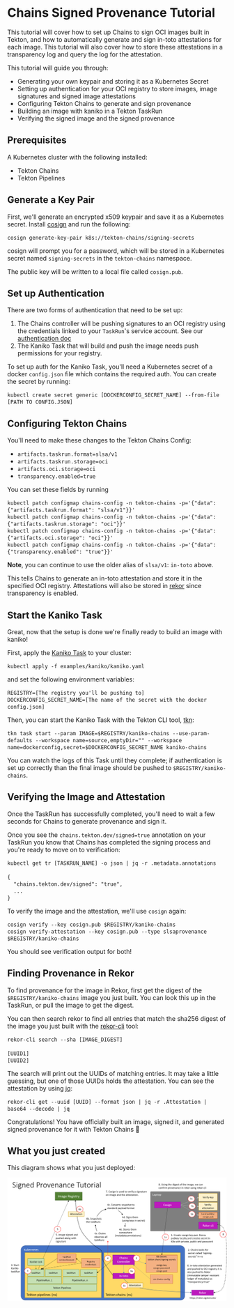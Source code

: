 <!--
---
linkTitle: "Tutorial: Signed Provenance"
weight: 200
---
-->

# Chains Signed Provenance Tutorial

This tutorial will cover how to set up Chains to sign OCI images built in Tekton, and how to automatically generate and sign in-toto attestations for each image.
This tutorial will also cover how to store these attestations in a transparency log and query the log for the attestation.

This tutorial will guide you through:

* Generating your own keypair and storing it as a Kubernetes Secret
* Setting up authentication for your OCI registry to store images, image signatures and signed image attestations
* Configuring Tekton Chains to generate and sign provenance
* Building an image with kaniko in a Tekton TaskRun
* Verifying the signed image and the signed provenance

## Prerequisites

A Kubernetes cluster with the following installed:

* Tekton Chains
* Tekton Pipelines

## Generate a Key Pair

First, we'll generate an encrypted x509 keypair and save it as a Kubernetes secret.
Install [cosign](https://github.com/sigstore/cosign) and run the following:

```shell
cosign generate-key-pair k8s://tekton-chains/signing-secrets
```

cosign will prompt you for a password, which will be stored in a Kubernetes secret named `signing-secrets` in the `tekton-chains` namespace.

The public key will be written to a local file called `cosign.pub`.

## Set up Authentication

There are two forms of authentication that need to be set up:
1. The Chains controller will be pushing signatures to an OCI registry using the credentials linked to your `TaskRun`'s service account. See our [authentication doc](../authentication.md)
2. The Kaniko Task that will build and push the image needs push permissions for your registry.

To set up auth for the Kaniko Task, you'll need a Kubernetes secret of a docker `config.json` file which contains the required auth.
You can create the secret by running:

```shell
kubectl create secret generic [DOCKERCONFIG_SECRET_NAME] --from-file [PATH TO CONFIG.JSON]
```

## Configuring Tekton Chains

You'll need to make these changes to the Tekton Chains Config:

* `artifacts.taskrun.format=slsa/v1`
* `artifacts.taskrun.storage=oci`
* `artifacts.oci.storage=oci`
* `transparency.enabled=true`

You can set these fields by running

```shell
kubectl patch configmap chains-config -n tekton-chains -p='{"data":{"artifacts.taskrun.format": "slsa/v1"}}'
kubectl patch configmap chains-config -n tekton-chains -p='{"data":{"artifacts.taskrun.storage": "oci"}}'
kubectl patch configmap chains-config -n tekton-chains -p='{"data":{"artifacts.oci.storage": "oci"}}'
kubectl patch configmap chains-config -n tekton-chains -p='{"data":{"transparency.enabled": "true"}}'
```

**Note**, you can continue to use the older alias of `slsa/v1`: `in-toto` above.

This tells Chains to generate an in-toto attestation and store it in the specified OCI registry.
Attestations will also be stored in [rekor](https://github.com/sigstore/rekor) since transparency is enabled.

## Start the Kaniko Task

Great, now that the setup is done we're finally ready to build an image with kaniko!

First, apply the [Kaniko Task](../../examples/kaniko/kaniko.yaml) to your cluster:

```shell
kubectl apply -f examples/kaniko/kaniko.yaml
```

and set the following environment variables:

```shell
REGISTRY=[The registry you'll be pushing to]
DOCKERCONFIG_SECRET_NAME=[The name of the secret with the docker config.json]
```

Then, you can start the Kaniko Task with the Tekton CLI tool, [tkn](https://github.com/tektoncd/cli):

```shell
tkn task start --param IMAGE=$REGISTRY/kaniko-chains --use-param-defaults --workspace name=source,emptyDir="" --workspace name=dockerconfig,secret=$DOCKERCONFIG_SECRET_NAME kaniko-chains
```

You can watch the logs of this Task until they complete; if authentication is set up correctly than the final image should be pushed to `$REGISTRY/kaniko-chains`.

## Verifying the Image and Attestation

Once the TaskRun has successfully completed, you'll need to wait a few seconds for Chains to generate provenance and sign it.

Once you see the `chains.tekton.dev/signed=true` annotation on your TaskRun you know that Chains has completed the signing process and you're ready to move on to verification:

```shell
kubectl get tr [TASKRUN_NAME] -o json | jq -r .metadata.annotations

{
  "chains.tekton.dev/signed": "true",
  ...
}
```

To verify the image and the attestation, we'll use `cosign` again:

```shell
cosign verify --key cosign.pub $REGISTRY/kaniko-chains
cosign verify-attestation --key cosign.pub --type slsaprovenance $REGISTRY/kaniko-chains
```

You should see verification output for both!

## Finding Provenance in Rekor

To find provenance for the image in Rekor, first get the digest of the `$REGISTRY/kaniko-chains` image you just built.
You can look this up in the TaskRun, or pull the image to get the digest.

You can then search rekor to find all entries that match the sha256 digest of the image you just built with the [rekor-cli](https://github.com/sigstore/rekor/releases/) tool:

```shell
rekor-cli search --sha [IMAGE_DIGEST]

[UUID1]
[UUID2]
```

The search will print out the UUIDs of matching entries.
It may take a little guessing, but one of those UUIDs holds the attestation.
You can see the attestation by using [jq](https://github.com/stedolan/jq):

```shell
rekor-cli get --uuid [UUID] --format json | jq -r .Attestation | base64 --decode | jq
```

Congratulations! You have officially built an image, signed it, and generated signed provenance for it with Tekton Chains 🎉

## What you just created
This diagram shows what you just deployed:

![signed-provenance-setup](./images/signed_provenance.png)
